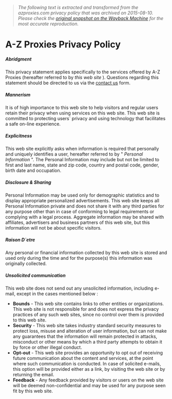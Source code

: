 > *The following text is extracted and transformed from the azproxies.com privacy policy that was archived on 2015-08-10. Please check the [original snapshot on the Wayback Machine](https://web.archive.org/web/20150810140107id_/http%3A//azproxies.com/privacy-policy) for the most accurate reproduction.*

# A-Z Proxies Privacy Policy

##### Abridgment

This privacy statement applies specifically to the services offered by A-Z Proxies (hereafter referred to by _this web site_ ). Questions regarding this statement should be directed to us via the [contact us](https://web.archive.org/contact-us) form.

##### Mannerism

It is of high importance to this web site to help visitors and regular users retain their privacy when using services on this web site. This web site is committed to protecting users` privacy and using technology that facilitates a safe on-line experience.

##### Explicitness

This web site explicitly asks when information is required that personally and uniquely identifies a user, hereafter referred to by " _Personal Information_ ". The Personal Information may include but not be limited to first and last name, state and zip code, country and postal code, gender, birth date and occupation.

##### Disclosure & Sharing

Personal Information may be used only for demographic statistics and to display appropriate personalized advertisements. This web site keeps all Personal Information private and does not share it with any third parties for any purpose other than in case of conforming to legal requirements or complying with a legal process. Aggregate information may be shared with affiliates, advertisers and business partners of this web site, but this information will not be about specific visitors.

##### Raison D`etre

Any personal or financial information collected by this web site is stored and used only during the time and for the purpose(s) this information was originally collected.

##### Unsolicited communication

This web site does not send out any unsolicited information, including e-mail, except in the cases mentioned below :

  *  **Bounds** \- This web site contains links to other entities or organizations. This web site is not responsible for and does not express the privacy practices of any such web sites, since no control over them is provided to this web site.
  *  **Security** \- This web site takes industry standard security measures to protect loss, misuse and alteration of user information, but can not make any guarantees that the information will remain protected in attacks, misconduct or other means by which a third party attempts to obtain it by force or other illegal conduct.
  *  **Opt-out** \- This web site provides an opportunity to opt out of receiving future communication about the content and services, at the point where such communication is conducted. In case of solicited e-mails, this option will be provided either as a link, by visiting the web site or by returning the email.
  *  **Feedback** \- Any feedback provided by visitors or users on the web site will be deemed non-confidential and may be used for any purpose seen fit by this web site.


